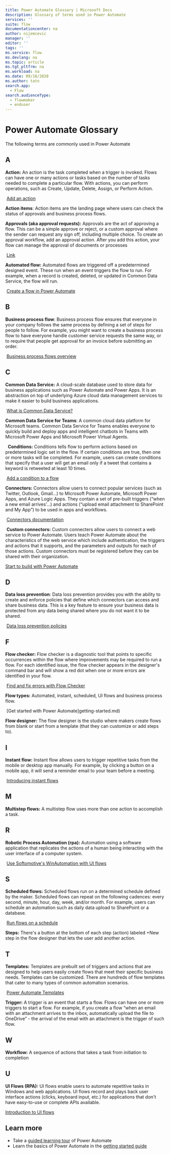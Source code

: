 ```yaml
---
title: Power Automate Glossary | Microsoft Docs
description: Glossary of terms used in Power Automate
services: ''
suite: flow
documentationcenter: na
author: nijemcevic
manager: ''
editor: ''
tags: ''
ms.service: flow
ms.devlang: na
ms.topic: article
ms.tgt_pltfrm: na
ms.workload: na
ms.date: 09/18/2020
ms.author: tatn
search.app: 
  - Flow
search.audienceType: 
  - flowmaker
  - enduser
---
```

# Power Automate Glossary

The following terms are commonly used in Power Automate

## A

**Action:** An action is the task completed when a trigger is invoked. Flows can
have one or many actions or tasks based on the number of tasks needed to
complete a particular flow. With actions, you can perform operations, such as
Create, Update, Delete, Assign, or Perform Action.

 [Add an action](multi-step-logic-flow.md)

**Action items**: Action items are the landing page where users can check the
status of approvals and business process flows.

**Approvals (aka approval requests):** Approvals are the act of approving a
flow. This can be a simple approve or reject, or a custom approval where the
sender can request any sign off, including multiple choice. To create an
approval workflow, add an approval action. After you add this action, your flow
can manage the approval of documents or processes

 [Link](https://flow.microsoft.com/en-us/blog/introducing-the-unified-action-center/)

**Automated flow:** Automated flows are triggered off a predetermined designed
event. These run when an event triggers the flow to run. For example, when a
record is created, deleted, or updated in Common Data Service, the flow will
run.

 [Create a flow in Power Automate](get-started-logic-flow)

## B
**Business process flow**: Business process flow ensures that everyone in your
company follows the same process by defining a set of steps for people to
follow. For example, you might want to create a business process flow to have
everyone handle customer service requests the same way, or to require that
people get approval for an invoice before submitting an order. 

 [Business process flows overview](business-process-flows-overview.md)

## C

**Common Data Service:** A cloud-scale database used to store data for business
applications such as Power Automate and Power Apps. It is an abstraction on top
of underlying Azure cloud data management services to make it easier to build
business applications.

 [What is Common Data Service?](/powerapps/maker/common-data-service/data-platform-intro)

**Common Data Service for Teams**: A common cloud data platform for Microsoft
teams. Common Data Service for Teams enables everyone to quickly build and
deploy apps and intelligent chatbots in Teams with Microsoft Power Apps and
Microsoft Power Virtual Agents.

 
**Conditions:** Conditions tells flow to perform actions based on predetermined
logic set in the flow. If certain conditions are true, then one or more tasks
will be completed. For example, users can create conditions that specify that a
user will get an email only if a tweet that contains a keyword is retweeted at
least 10 times.

 [Add a condition to a flow](add-condition.md)

**Connectors:** Connectors allow users to connect popular services (such as
Twitter, Outlook, Gmail…) to Microsoft Power Automate, Microsoft Power Apps, and
Azure Logic Apps. They contain a set of pre-built triggers (“when a new email
arrives’…) and actions (“upload email attachment to SharePoint and My App”) to
be used in apps and workflows.

 [Connectors documentation](https://docs.microsoft.com/connectors/)

 **Custom connectors:** Custom connecters allow users to connect a web service to
Power Automate. Users teach Power Automate about the characteristics of the web
service which include authentication, the triggers and actions that it supports,
and the parameters and outputs for each of those actions. Custom connectors must
be registered before they can be shared with their organization.

[Start to build with Power Automate](get-started-flow-dev.md)

## D

**Data loss prevention**: Data loss prevention provides you with the ability to
create and enforce policies that define which connectors can access and share
business data. This is a key feature to ensure your business data is protected
from any data being shared where you do not want it to be shared.

 [Data loss prevention policies](wp-data-loss-prevention)

## F

**Flow checker:** Flow checker is a diagnostic tool that points to specific
occurrences within the flow where improvements may be required to run a flow.
For each identified issue, the flow checker appears in the designer's command
bar and will show a red dot when one or more errors are identified in your flow.

 [Find and fix errors with Flow Checker](error-checker.md)

**Flow types:** Automated, instant, scheduled, UI flows and business process
flow.

 [Get started with Power Automate]getting-started.md)

**Flow designer:** The flow designer is the studio where makers create flows
from blank or start from a template (that they can customize or add steps to).

## I

**Instant flow:** Instant flow allows users to trigger repetitive tasks from the
mobile or desktop app manually. For example, by clicking a button on a mobile
app, it will send a reminder email to your team before a meeting.

 [Introducing instant flows](introduction-to-button-flows.md)

## M

**Multistep flows:** A multistep flow uses more than one action to accomplish a task.

## R

**Robotic Process Automation (rpa):** Automation using a software application that replicates the actions of a human being interacting with the user interface of a computer system.

 [Use Softomotive's WinAutomation with UI flows](ui-flows/create-processes.md)

## S

**Scheduled flows:** Scheduled flows run on a determined schedule defined by the
maker. Scheduled flows can repeat on the following cadences: every second,
minute, hour, day, week, and/or month. For example, users can schedule an
automation such as daily data upload to SharePoint or a database.

 [Run flows on a schedule](run-scheduled-tasks.md)

**Steps:** There's a button at the bottom of each step (action) labeled +New
step in the flow designer that lets the user add another action.

## T

**Templates:** Templates are prebuilt set of triggers and actions that are
designed to help users easily create flows that meet their specific business
needs. Templates can be customized. There are hundreds of flow templates that
cater to many types of common automation scenarios.

 [Power Automate Templates](https://flow.microsoft.com/templates/)

**Trigger:** A trigger is an event that starts a flow. Flows can have one or
more triggers to start a flow. For example, if you create a flow “when an email
with an attachment arrives to the inbox, automatically upload the file to
OneDrive” - the arrival of the email with an attachment is the trigger of such
flow.

## W

**Workflow:** A sequence of actions that takes a task from initiation to
completion

## U

**UI Flows (RPA):** UI flows enable users to automate repetitive tasks in
Windows and web applications. UI flows record and plays back user interface
actions (clicks, keyboard input, etc.) for applications that don't have
easy-to-use or complete APIs available.

[Introduction to UI flows](/ui-flows/overview.md)

## Learn more

* Take a [guided learning tour](https://docs.microsoft.com/learn/paths/automate-process-using-flow) of Power Automate
* Learn the basics of Power Automate in the [getting started guide](getting-started.md)

